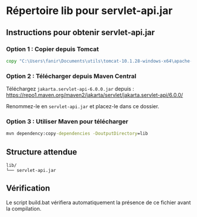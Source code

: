 # Répertoire lib pour servlet-api.jar

## Instructions pour obtenir servlet-api.jar

### Option 1 : Copier depuis Tomcat
```cmd
copy "C:\Users\fanir\Documents\utils\tomcat-10.1.28-windows-x64\apache-tomcat-10.1.28\lib\servlet-api.jar" lib\
```

### Option 2 : Télécharger depuis Maven Central
Téléchargez `jakarta.servlet-api-6.0.0.jar` depuis :
https://repo1.maven.org/maven2/jakarta/servlet/jakarta.servlet-api/6.0.0/

Renommez-le en `servlet-api.jar` et placez-le dans ce dossier.

### Option 3 : Utiliser Maven pour télécharger
```cmd
mvn dependency:copy-dependencies -DoutputDirectory=lib
```

## Structure attendue
```
lib/
└── servlet-api.jar
```

## Vérification
Le script build.bat vérifiera automatiquement la présence de ce fichier avant la compilation.